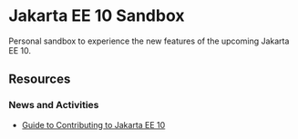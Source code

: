 # Jakarta EE 10 Sandbox
Personal sandbox to experience the new features of the upcoming Jakarta EE 10.



## Resources

### News and Activities

* [Guide to Contributing to Jakarta EE 10](https://jakartaee-ambassadors.io/guide-to-contributing-to-jakarta-ee-10/)
